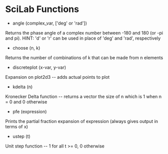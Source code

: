 # SciLab Functions
* angle (complex_var, ['deg' or 'rad'])

Returns the phase angle of a complex number between -180 and 180 (or -pi and pi). HINT: 'd' or 'r' can be used in place of 'deg' and 'rad', respectively

* choose (n, k)
 
Returns the number of combinations of k that can be made from n elements

* discreteplot (x-var, y-var)

Expansion on plot2d3 -- adds actual points to plot

* kdelta (n)

Kronecker Delta function -- returns a vector the size of n which is 1 when n = 0 and 0 otherwise

* pfe (expression)
 
Prints the partial fraction expansion of expression (always gives output in terms of x)

* ustep (t)

Unit step function -- 1 for all t >= 0, 0 otherwise
